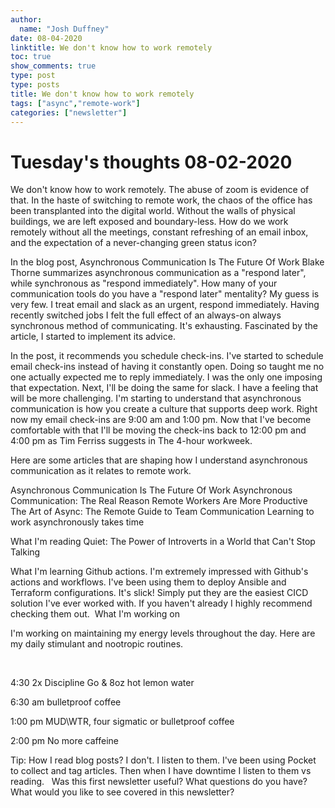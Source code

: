 ```yaml
---
author:
  name: "Josh Duffney"
date: 08-04-2020
linktitle: We don't know how to work remotely
toc: true
show_comments: true
type: post
type: posts
title: We don't know how to work remotely 
tags: ["async","remote-work"]
categories: ["newsletter"]
---
```


# Tuesday's thoughts 08-02-2020

We don't know how to work remotely. The abuse of zoom is evidence of that. In the haste of switching to remote work, the chaos of the office has been transplanted into the digital world. Without the walls of physical buildings, we are left exposed and boundary-less. How do we work remotely without all the meetings, constant refreshing of an email inbox, and the expectation of a never-changing green status icon?

In the blog post, Asynchronous Communication Is The Future Of Work Blake Thorne summarizes asynchronous communication as a "respond later", while synchronous as "respond immediately". How many of your communication tools do you have a "respond later" mentality? My guess is very few. I treat email and slack as an urgent, respond immediately. Having recently switched jobs I felt the full effect of an always-on always synchronous method of communicating. It's exhausting. Fascinated by the article, I started to implement its advice.


In the post, it recommends you schedule check-ins. I've started to schedule email check-ins instead of having it constantly open. Doing so taught me no one actually expected me to reply immediately. I was the only one imposing that expectation. Next, I'll be doing the same for slack. I have a feeling that will be more challenging. I'm starting to understand that asynchronous communication is how you create a culture that supports deep work. Right now my email check-ins are 9:00 am and 1:00 pm. Now that I've become comfortable with that I'll be moving the check-ins back to 12:00 pm and 4:00 pm as Tim Ferriss suggests in The 4-hour workweek.

Here are some articles that are shaping how I understand asynchronous communication as it relates to remote work.

Asynchronous Communication Is The Future Of Work
Asynchronous Communication: The Real Reason Remote Workers Are More Productive
​The Art of Async: The Remote Guide to Team Communication​
​Learning to work asynchronously takes time

​What I'm reading
​Quiet: The Power of Introverts in a World that Can't Stop Talking
​

What I'm learning
​Github actions. I'm extremely impressed with Github's actions and workflows. I've been using them to deploy Ansible and Terraform configurations. It's slick! Simply put they are the easiest CICD solution I've ever worked with. If you haven't already I highly recommend checking them out.
​
​What I'm working on

I'm working on maintaining my energy levels throughout the day. Here are my daily stimulant and nootropic routines.

​

4:30 2x Discipline Go & 8oz hot lemon water

6:30 am bulletproof coffee

1:00 pm MUD\WTR, four sigmatic or bulletproof coffee

2:00 pm No more caffeine​
​

Tip: How I read blog posts? I don't. I listen to them. I've been using Pocket to collect and tag articles. Then when I have downtime I listen to them vs reading.
​
​
Was this first newsletter useful? What questions do you have? What would you like to see covered in this newsletter?
